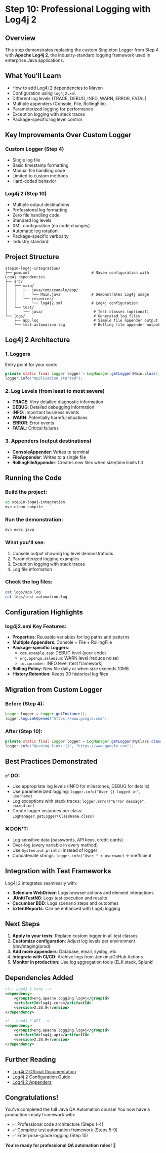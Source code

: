 # Step 10: Professional Logging with Log4j 2

## Overview
This step demonstrates replacing the custom Singleton Logger from Step 4 with **Apache Log4j 2**, the industry-standard logging framework used in enterprise Java applications.

## What You'll Learn
- How to add Log4j 2 dependencies to Maven
- Configuration using `log4j2.xml`
- Different log levels (TRACE, DEBUG, INFO, WARN, ERROR, FATAL)
- Multiple appenders (Console, File, RollingFile)
- Parameterized logging for performance
- Exception logging with stack traces
- Package-specific log level control

## Key Improvements Over Custom Logger

### Custom Logger (Step 4)
- Single log file
- Basic timestamp formatting
- Manual file handling code
- Limited to custom methods
- Hard-coded behavior

### Log4j 2 (Step 10)
- Multiple output destinations
- Professional log formatting
- Zero file handling code
- Standard log levels
- XML configuration (no code changes)
- Automatic log rotation
- Package-specific verbosity
- Industry standard

## Project Structure

```
step10-log4j-integration/
├── pom.xml                            # Maven configuration with Log4j dependencies
├── src/
│   ├── main/
│   │   ├── java/com/example/app/
│   │   │   └── Main.java              # Demonstrates Log4j usage
│   │   └── resources/
│   │       └── log4j2.xml             # Log4j configuration
│   └── test/
│       └── java/                       # Test classes (optional)
└── logs/                               # Generated log files
    ├── app.log                         # Simple file appender output
    └── test-automation.log             # Rolling file appender output
```

## Log4j 2 Architecture

### 1. Loggers
Entry point for your code:
```java
private static final Logger logger = LogManager.getLogger(Main.class);
logger.info("Application started");
```

### 2. Log Levels (from least to most severe)
- **TRACE**: Very detailed diagnostic information
- **DEBUG**: Detailed debugging information
- **INFO**: Important business events
- **WARN**: Potentially harmful situations
- **ERROR**: Error events
- **FATAL**: Critical failures

### 3. Appenders (output destinations)
- **ConsoleAppender**: Writes to terminal
- **FileAppender**: Writes to a single file
- **RollingFileAppender**: Creates new files when size/time limits hit

## Running the Code

### Build the project:
```bash
cd step10-log4j-integration
mvn clean compile
```

### Run the demonstration:
```bash
mvn exec:java
```

### What you'll see:
1. Console output showing log level demonstrations
2. Parameterized logging examples
3. Exception logging with stack traces
4. Log file information

### Check the log files:
```bash
cat logs/app.log
cat logs/test-automation.log
```

## Configuration Highlights

### log4j2.xml Key Features:
- **Properties**: Reusable variables for log paths and patterns
- **Multiple Appenders**: Console + File + RollingFile
- **Package-specific Loggers**:
  - `com.example.app`: DEBUG level (your code)
  - `org.openqa.selenium`: WARN level (reduce noise)
  - `io.cucumber`: INFO level (test framework)
- **Rolling Policy**: New file daily or when size exceeds 10MB
- **History Retention**: Keeps 30 historical log files

## Migration from Custom Logger

### Before (Step 4):
```java
Logger logger = Logger.getInstance();
logger.logLinkOpened("https://www.google.com");
```

### After (Step 10):
```java
private static final Logger logger = LogManager.getLogger(MyClass.class);
logger.info("Opening link: {}", "https://www.google.com");
```

## Best Practices Demonstrated

### ✅ DO:
- Use appropriate log levels (INFO for milestones, DEBUG for details)
- Use parameterized logging: `logger.info("User {} logged in", username)`
- Log exceptions with stack traces: `logger.error("Error message", exception)`
- Create logger instances per class: `LogManager.getLogger(ClassName.class)`

### ❌ DON'T:
- Log sensitive data (passwords, API keys, credit cards)
- Over-log (every variable in every method)
- Use `System.out.println` instead of logger
- Concatenate strings: `logger.info("User " + username)` ← inefficient

## Integration with Test Frameworks

Log4j 2 integrates seamlessly with:
- **Selenium WebDriver**: Logs browser actions and element interactions
- **JUnit/TestNG**: Logs test execution and results
- **Cucumber BDD**: Logs scenario steps and outcomes
- **ExtentReports**: Can be enhanced with Log4j logging

## Next Steps

1. **Apply to your tests**: Replace custom logger in all test classes
2. **Customize configuration**: Adjust log levels per environment (dev/staging/prod)
3. **Add more appenders**: Database, email, syslog, etc.
4. **Integrate with CI/CD**: Archive logs from Jenkins/GitHub Actions
5. **Monitor in production**: Use log aggregation tools (ELK stack, Splunk)

## Dependencies Added

```xml
<!-- Log4j 2 Core -->
<dependency>
    <groupId>org.apache.logging.log4j</groupId>
    <artifactId>log4j-core</artifactId>
    <version>2.20.0</version>
</dependency>

<!-- Log4j 2 API -->
<dependency>
    <groupId>org.apache.logging.log4j</groupId>
    <artifactId>log4j-api</artifactId>
    <version>2.20.0</version>
</dependency>
```

## Further Reading

- [Log4j 2 Official Documentation](https://logging.apache.org/log4j/2.x/)
- [Log4j 2 Configuration Guide](https://logging.apache.org/log4j/2.x/manual/configuration.html)
- [Log4j 2 Appenders](https://logging.apache.org/log4j/2.x/manual/appenders.html)

## Congratulations!

You've completed the full Java QA Automation course! You now have a production-ready framework with:
- ✅ Professional code architecture (Steps 1-4)
- ✅ Complete test automation framework (Steps 5-9)
- ✅ Enterprise-grade logging (Step 10)

**You're ready for professional QA automation roles!** 🎉
